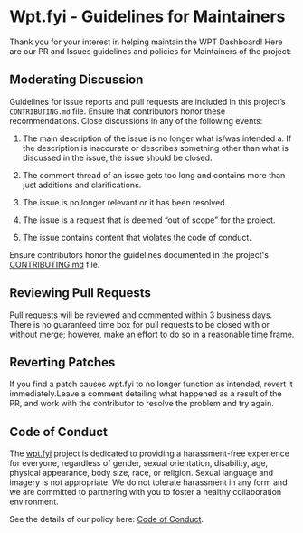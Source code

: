 # Wpt.fyi - Guidelines for Maintainers
Thank you for your interest in helping maintain the WPT Dashboard!  Here are our PR and Issues guidelines and policies for Maintainers of the project:

## Moderating Discussion
Guidelines for issue reports and pull requests are included in this project’s `CONTRIBUTING.md` file. Ensure that contributors honor these recommendations. Close discussions in any of the following events: 

1. The main description of the issue is no longer what is/was intended
a. If the description is inaccurate or describes something other than what is discussed in the issue, the issue should be closed.

2. The comment thread of an issue gets too long and contains more than just additions and clarifications.
3. The issue is no longer relevant or it has been resolved.
4. The issue is a request that is deemed “out of scope” for the project.
5. The issue contains content that violates the code of conduct.

Ensure contributors honor the guidelines documented in the project's [CONTRIBUTING.md](https://github.com/w3c/wptdashboard/blob/master/CONTRIBUTING.md) file.

## Reviewing Pull Requests
Pull requests will be reviewed and commented within 3 business days. There is no guaranteed time box for pull requests to be closed with or without merge; however, make an effort to do so in a reasonable time frame.

## Reverting Patches
If you find a patch causes wpt.fyi to no longer function as intended, revert it immediately.Leave a comment detailing what happened as a result of the PR, and work with the contributor to resolve the problem and try again.


## Code of Conduct
The [wpt.fyi](https://github.com/w3c/wptdashboard) project is dedicated to providing a harassment-free experience for everyone, regardless of gender, sexual orientation, disability, age, physical appearance, body size, race, or religion. Sexual language and imagery is not appropriate. We do not tolerate harassment in any form and we are committed to partnering with you to foster a healthy collaboration environment. 

See the details of our policy here: [Code of Conduct](https://github.com/w3c/wptdashboard/blob/master/CODE_OF_CONDUCT.md).
